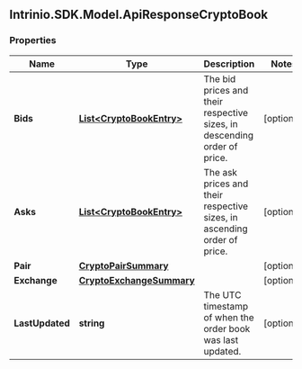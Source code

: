 ## Intrinio.SDK.Model.ApiResponseCryptoBook
### Properties

Name | Type | Description | Notes
------------ | ------------- | ------------- | -------------
**Bids** | [**List&lt;CryptoBookEntry&gt;**](CryptoBookEntry.md) | The bid prices and their respective sizes, in descending order of price. | [optional] 
**Asks** | [**List&lt;CryptoBookEntry&gt;**](CryptoBookEntry.md) | The ask prices and their respective sizes, in ascending order of price. | [optional] 
**Pair** | [**CryptoPairSummary**](CryptoPairSummary.md) |  | [optional] 
**Exchange** | [**CryptoExchangeSummary**](CryptoExchangeSummary.md) |  | [optional] 
**LastUpdated** | **string** | The UTC timestamp of when the order book was last updated. | [optional] 

